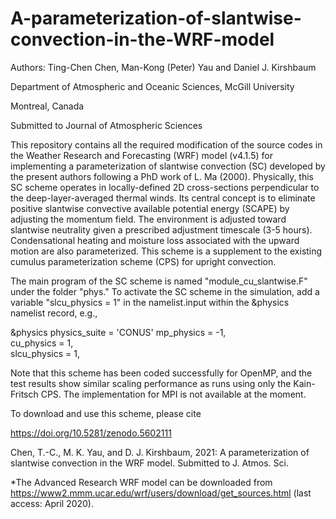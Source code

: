 # A-parameterization-of-slantwise-convection-in-the-WRF-model

Authors: Ting-Chen Chen, Man-Kong (Peter) Yau and Daniel J. Kirshbaum

Department of Atmospheric and Oceanic Sciences, McGill University 

Montreal, Canada

Submitted to Journal of Atmospheric Sciences

This repository contains all the required modification of the source codes in the Weather Research and Forecasting (WRF) model (v4.1.5) for implementing a parameterization of slantwise convection (SC) developed by the present authors following a PhD work of L. Ma (2000). Physically, this SC scheme operates in locally-defined 2D cross-sections perpendicular to the deep-layer-averaged thermal winds. Its central concept is to eliminate positive slantwise convective available potential energy (SCAPE) by adjusting the momentum field. The environment is adjusted toward slantwise neutrality given a prescribed adjustment timescale (3-5 hours). Condensational heating and moisture loss associated with the upward motion are also parameterized. This scheme is a supplement to the existing cumulus parameterization scheme (CPS) for upright convection.

The main program of the SC scheme is named "module_cu_slantwise.F" under the folder "phys." 
To activate the SC scheme in the simulation, add a variable "slcu_physics = 1" in the namelist.input 
within the &physics namelist record, e.g.,
 
 &physics
 physics_suite                       = 'CONUS'
 mp_physics                          = -1,    
 cu_physics                          =  1,   
 slcu_physics                        =  1,    


Note that this scheme has been coded successfully for OpenMP, and the test results show similar scaling performance as runs using only the Kain-Fritsch CPS. The implementation for MPI is not available at the moment.

To download and use this scheme, please cite 

https://doi.org/10.5281/zenodo.5602111

Chen, T.-C., M. K. Yau, and D. J. Kirshbaum, 2021: A parameterization of slantwise convection in the WRF model. Submitted to J. Atmos. Sci.


*The Advanced Research WRF model can be downloaded from https://www2.mmm.ucar.edu/wrf/users/download/get_sources.html (last access: April 2020).
